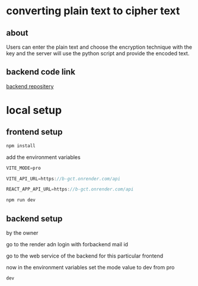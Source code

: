 
# converting plain text to cipher text

## about

Users can enter the plain text and choose the encryption technique with the key and the server will use the python script and provide the encoded text.

## backend code link

[backend repositery](https://github.com/abhishekkumar-ug21/backend-plain-text-to-cipher-text)

# local setup

## frontend setup

```javascript
npm install
```

add the environment variables

```javascript
VITE_MODE=pro
```
```javascript
VITE_API_URL=https://b-gct.onrender.com/api
```
```javascript
REACT_APP_API_URL=https://b-gct.onrender.com/api
```

```javascript
npm run dev
```

## backend setup

by the owner

go to the render adn login with forbackend mail id

go to the web service of the backend for this particular frontend

now in the environment variables set the mode value to dev from pro

```javascript
dev
```
